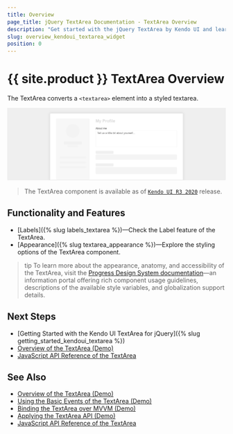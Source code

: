 ```yaml
---
title: Overview
page_title: jQuery TextArea Documentation - TextArea Overview
description: "Get started with the jQuery TextArea by Kendo UI and learn how to create and initialize the component."
slug: overview_kendoui_textarea_widget
position: 0
---
```


# {{ site.product }} TextArea Overview

The TextArea converts a `<textarea>` element into a styled textarea.

![Kendo UI for jQuery TextArea Overview](textarea-overview.png)

> The TextArea component is available as of [`Kendo UI R3 2020`](https://www.telerik.com/support/whats-new/kendo-ui/release-history/kendo-ui-r3-2020) release.

## Functionality and Features

* [Labels]({% slug labels_textarea %})&mdash;Check the Label feature of the TextArea.
* [Appearance]({% slug textarea_appearance %})&mdash;Explore the styling options of the TextArea component.

>tip To learn more about the appearance, anatomy, and accessibility of the TextArea, visit the [Progress Design System documentation](https://www.telerik.com/design-system/docs/components/textarea/)—an information portal offering rich component usage guidelines, descriptions of the available style variables, and globalization support details.

## Next Steps 

* [Getting Started with the Kendo UI TextArea for jQuery]({% slug getting_started_kendoui_textarea %})
* [Overview of the TextArea (Demo)](https://demos.telerik.com/kendo-ui/textarea/index)
* [JavaScript API Reference of the TextArea](/api/javascript/ui/textarea)

## See Also

* [Overview of the TextArea (Demo)](https://demos.telerik.com/kendo-ui/textarea/index)
* [Using the Basic Events of the TextArea (Demo)](https://demos.telerik.com/kendo-ui/textarea/events)
* [Binding the TextArea over MVVM (Demo)](https://demos.telerik.com/kendo-ui/textarea/mvvm)
* [Applying the TextArea API (Demo)](https://demos.telerik.com/kendo-ui/textarea/api)
* [JavaScript API Reference of the TextArea](/api/javascript/ui/textarea)
